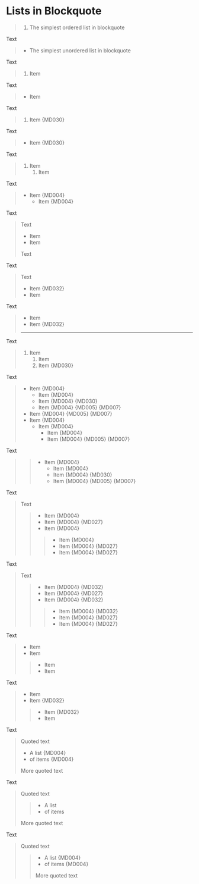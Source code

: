 # Lists in Blockquote

> 1. The simplest ordered list in blockquote

Text

> + The simplest unordered list in blockquote

Text

>1. Item

Text

>+ Item

Text

>1.  Item {MD030}

Text

>+  Item {MD030}

Text

> 1. Item
>    1. Item

Text

> - Item {MD004}
>   - Item {MD004}

Text

> Text
>
> + Item
> + Item
>
> Text

Text

> Text
> + Item {MD032}
> + Item

Text

> + Item
> + Item {MD032}
> ---

Text

   > 1. Item
   >    1. Item
   >    1.  Item {MD030}

Text

   > * Item {MD004}
   >   * Item {MD004}
   >   *  Item {MD004} {MD030}
   >    * Item {MD004} {MD005} {MD007}
   >  * Item {MD004} {MD005} {MD007}
   > * Item {MD004}
   >   * Item {MD004}
   >     * Item {MD004}
   >      * Item {MD004} {MD005} {MD007}

Text

  > > * Item {MD004}
  > >   * Item {MD004}
  > >   *  Item {MD004} {MD030}
  > >    * Item {MD004} {MD005} {MD007}

Text

  > Text
  >
  > > - Item {MD004}
  >  > - Item {MD004} {MD027}
   > > - Item {MD004}
   > >
  > > > - Item {MD004}
  > >  > - Item {MD004} {MD027}
  >  > > - Item {MD004} {MD027}

Text

  > Text
  > > - Item {MD004} {MD032}
  >  > - Item {MD004} {MD027}
   > > - Item {MD004} {MD032}
  > > > - Item {MD004} {MD032}
  > >  > - Item {MD004} {MD027}
  >  > > - Item {MD004} {MD027}

Text

>+ Item
> + Item
>>
>>+ Item
>> + Item

Text

>+ Item
> + Item {MD032}
>>+ Item {MD032}
>> + Item

Text

> Quoted text
>
> * A list {MD004}
> * of items {MD004}
>
> More quoted text

Text

> Quoted text
>
> > + A list
> > + of items
>
> More quoted text

Text

> Quoted text
>
> > - A list {MD004}
> > - of items {MD004}
> >
> > More quoted text
